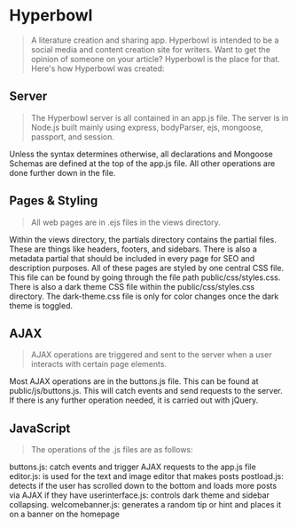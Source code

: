 # Hyperbowl

> A literature creation and sharing app. Hyperbowl is intended to be a social media and content creation site for writers. Want to get the opinion of someone on your article? Hyperbowl is the place for that. Here's how Hyperbowl was created:

## Server

> The Hyperbowl server is all contained in an app.js file. The server is in Node.js built mainly using express, bodyParser, ejs, mongoose, passport, and session.

Unless the syntax determines otherwise, all declarations and Mongoose Schemas are defined at the top of the app.js file.
All other operations are done further down in the file.

## Pages & Styling

> All web pages are in .ejs files in the views directory.

Within the views directory, the partials directory contains the partial files. These are things like headers, footers, and sidebars.
There is also a metadata partial that should be included in every page for SEO and description purposes.
All of these pages are styled by one central CSS file. This file can be found by going through the file path public/css/styles.css. There is also a
dark theme CSS file within the public/css/styles.css directory. The dark-theme.css file is only for color changes once the dark theme is toggled.

## AJAX

> AJAX operations are triggered and sent to the server when a user interacts with certain page elements.

Most AJAX operations are in the buttons.js file. This can be found at public/js/buttons.js. This will catch events and send requests to the server. If there is
any further operation needed, it is carried out with jQuery.

## JavaScript

> The operations of the .js files are as follows:

buttons.js: catch events and trigger AJAX requests to the app.js file
editor.js: is used for the text and image editor that makes posts
postload.js: detects if the user has scrolled down to the bottom and loads more posts via AJAX if they have
userinterface.js: controls dark theme and sidebar collapsing.
welcomebanner.js: generates a random tip or hint and places it on a banner on the homepage
